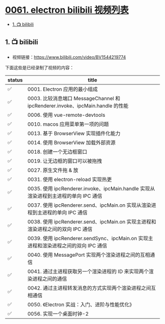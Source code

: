 # [0061. electron bilibili 视频列表](https://github.com/Tdahuyou/electron/tree/main/0061.%20electron%20bilibili%20%E8%A7%86%E9%A2%91%E5%88%97%E8%A1%A8)

<!-- region:toc -->
- [1. 📺 bilibili](#1--bilibili)
<!-- endregion:toc -->

## 1. 📺 bilibili

- 视频链接：https://www.bilibili.com/video/BV1544219774

下面这些是已经录制了视频的内容：

| status | title                                                                               |
| ------ | ----------------------------------------------------------------------------------- |
| ✅     | 0001. Electron 应用的最小组成                                                       |
| ✅     | 0003. 比较消息端口 MessageChannel 和 ipcRenderer.invoke、ipcMain.handle 的性能      |
| ✅     | 0006. 使用 vue-remote-devtools                                                      |
| ✅     | 0010. macos 应用菜单第一项的问题                                                    |
| ✅     | 0013. 基于 BrowserView 实现插件化能力                                               |
| ✅     | 0014. 使用 BrowserView 加载外部资源                                                 |
| ✅     | 0018. 创建一个无边框窗口                                                            |
| ✅     | 0019. 让无边框的窗口可以被拖拽                                                      |
| ✅     | 0027. 原生文件拖 & 放                                                               |
| ✅     | 0031. 使用 electron-reload 实现热更                                                 |
| ✅     | 0035. 使用 ipcRenderer.invoke、ipcMain.handle 实现从渲染进程到主进程的单向 IPC 通信 |
| ✅     | 0037. 使用 ipcRenderer.send、ipcMain.on 实现从渲染进程到主进程的单向 IPC 通信       |
| ✅     | 0038. 使用 ipcRenderer.send、ipcMain.on 实现主进程和渲染进程之间的双向 IPC 通信     |
| ✅     | 0039. 使用 ipcRenderer.sendSync、ipcMain.on 实现主进程和渲染进程之间的双向 IPC 通信 |
| ✅     | 0040. 使用 MessagePort 实现两个渲染进程之间的互相通信                               |
| ✅     | 0041. 通过主进程获取另一个渲染进程的 ID 来实现两个渲染进程之间的通信                |
| ✅     | 0042. 通过主进程转发消息的方式实现两个渲染进程之间互相通信                          |
| ✅     | 0050. 《Electron 实战：入门、进阶与性能优化》                                       |
| ✅     | 0056. 实现一个桌面时钟-2                                                            |
